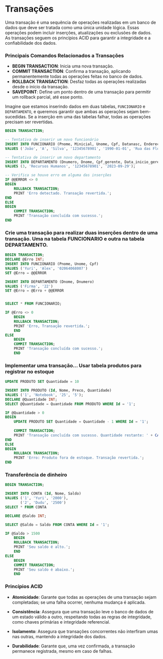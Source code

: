 # Transações

Uma transação é uma sequência de operações realizadas em um banco de dados que deve ser tratada como uma única unidade lógica. Essas operações podem incluir inserções, atualizações ou exclusões de dados. As transações seguem os princípios ACID para garantir a integridade e a confiabilidade dos dados.

### Principais Comandos Relacionados a Transações

- **BEGIN TRANSACTION**: Inicia uma nova transação.
- **COMMIT TRANSACTION**: Confirma a transação, aplicando permanentemente todas as operações feitas no banco de dados.
- **ROLLBACK TRANSACTION**: Desfaz todas as operações realizadas desde o início da transação.
- **SAVEPOINT**: Define um ponto dentro de uma transação para permitir um rollback parcial, até esse ponto.

Imagine que estamos inserindo dados em duas tabelas, `FUNCIONARIO` e `DEPARTAMENTO`, e queremos garantir que ambas as operações sejam bem-sucedidas. Se a inserção em uma das tabelas falhar, todas as operações precisam ser revertidas.

```sql
BEGIN TRANSACTION;

-- Tentativa de inserir um novo funcionário
INSERT INTO FUNCIONARIO (Pnome, Minicial, Unome, Cpf, Datanasc, Endereco, Sexo, Salario, Cpf_supervisor, Dnr)
VALUES ('João', 'A', 'Silva', '12345678901', '1990-01-01', 'Rua das Flores, 123', 'M', 5000, NULL, 1);

-- Tentativa de inserir um novo departamento
INSERT INTO DEPARTAMENTO (Dnumero, Dnome, Cpf_gerente, Data_inicio_gerente)
VALUES (3, 'Recursos Humanos', '12345678901', '2023-09-29');

-- Verifica se houve erro em alguma das inserções
IF @@ERROR <> 0 
BEGIN
    ROLLBACK TRANSACTION;
    PRINT 'Erro detectado. Transação revertida.';
END
ELSE
BEGIN
    COMMIT TRANSACTION;
    PRINT 'Transação concluída com sucesso.';
END
```

### Crie uma transação para realizar duas inserções dentro de uma transação. Uma na tabela FUNCIONARIO e outra na tabela DEPARTAMENTO. 
```sql
BEGIN TRANSACTION;
DECLARE @Erro INT;
INSERT INTO FUNCIONARIO (Pnome, Unome, Cpf)
VALUES ('Yuri', 'Alex', '02064068007')
SET @Erro = @@ERROR

INSERT INTO DEPARTAMENTO (Dnome, Dnumero)
VALUES ('Firma', '22')
SET @Erro = @Erro + @@ERROR


SELECT * FROM FUNCIONARIO;

IF @Erro <> 0
	BEGIN
	ROLLBACK TRANSACTION;
	PRINT 'Erro, Transação revertida.';
	END
ELSE
	BEGIN
	COMMIT TRANSACTION;
	PRINT 'Transação concluída com sucesso.';
	END
```

### Implementar uma transação... Usar tabela produtos para registrar no estoque
```sql
UPDATE PRODUTO SET Quantidade = 10

INSERT INTO PRODUTO (Id, Nome, Preco, Quantidade)
VALUES ('1', 'Notebook', '25', '5');
DECLARE @Quantidade INT;
SELECT @Quantidade = Quantidade FROM PRODUTO WHERE Id = '1';

IF @Quantidade > 0
BEGIN
    UPDATE PRODUTO SET Quantidade = Quantidade - 1 WHERE Id = '1';
    
    COMMIT TRANSACTION;
    PRINT 'Transação concluída com sucesso. Quantidade restante: ' + CAST(@Quantidade - 1 AS VARCHAR);
END
ELSE
BEGIN
    ROLLBACK TRANSACTION;
    PRINT 'Erro: Produto fora de estoque. Transação revertida.';
END
```

### Transferência de dinheiro
```sql
BEGIN TRANSACTION;

INSERT INTO CONTA (Id, Nome, Saldo)
VALUES ('1', 'Yuri', '2000'),
	   ('2', 'Dudu', '2500')
SELECT * FROM CONTA

DECLARE @Saldo INT;

SELECT @Saldo = Saldo FROM CONTA WHERE Id = '1';

IF @Saldo > 1500
	BEGIN
	ROLLBACK TRANSACTION;
	PRINT 'Seu saldo é alto.';
	END
ELSE
	BEGIN
	COMMIT TRANSACTION;
	PRINT 'Seu saldo é abaixo.';
	END
```

### Princípios ACID

- **Atomicidade**: Garante que todas as operações de uma transação sejam completadas; se uma falha ocorrer, nenhuma mudança é aplicada.

- **Consistência**: Assegura que uma transação leve o banco de dados de um estado válido a outro, respeitando todas as regras de integridade, como chaves primárias e integridade referencial.

- **Isolamento**: Assegura que transações concorrentes não interfiram umas nas outras, mantendo a integridade dos dados.

- **Durabilidade**: Garante que, uma vez confirmada, a transação permanece registrada, mesmo em caso de falhas.
